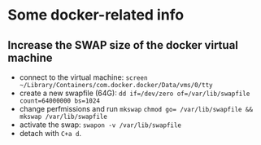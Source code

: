 # Some docker-related info

## Increase the SWAP size of the docker virtual machine


- connect to the virtual machine: `screen ~/Library/Containers/com.docker.docker/Data/vms/0/tty`
- create a new swapfile (64G):
  `dd if=/dev/zero of=/var/lib/swapfile count=64000000 bs=1024`
- change perfmissions and run `mkswap`
  `chmod go= /var/lib/swapfile && mkswap /var/lib/swapfile`
- activate the swap:
  `swapon -v /var/lib/swapfile`
- detach with `C+a d`.
